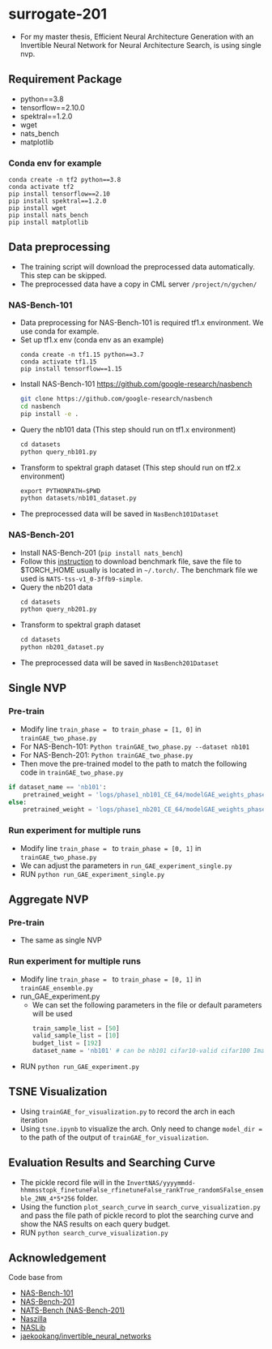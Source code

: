 # surrogate-201
- For my master thesis, Efficient Neural Architecture Generation with an Invertible Neural Network for Neural Architecture Search, is using single nvp.
## Requirement Package
- python==3.8
- tensorflow==2.10.0
- spektral==1.2.0
- wget
- nats_bench
- matplotlib
### Conda env for example
```
conda create -n tf2 python==3.8
conda activate tf2
pip install tensorflow==2.10
pip install spektral==1.2.0
pip install wget
pip install nats_bench
pip install matplotlib
```
## Data preprocessing
- The training script will download the preprocessed data automatically. This step can be skipped.
- The preprocessed data have a copy in CML server `/project/n/gychen/`
### NAS-Bench-101
- Data preprocessing for NAS-Bench-101 is required tf1.x environment. We use conda for example.
- Set up tf1.x env (conda env as an example)
  ```
  conda create -n tf1.15 python==3.7
  conda activate tf1.15
  pip install tensorflow==1.15
  ```
- Install NAS-Bench-101 https://github.com/google-research/nasbench
  ```bash
  git clone https://github.com/google-research/nasbench
  cd nasbench
  pip install -e .
  ```
- Query the nb101 data (This step should run on tf1.x environment)
  ```python
  cd datasets
  python query_nb101.py
  ```
- Transform to spektral graph dataset (This step should run on tf2.x environment)
  ```python
  export PYTHONPATH=$PWD
  python datasets/nb101_dataset.py
  ```
- The preprocessed data will be saved in `NasBench101Dataset`
### NAS-Bench-201
- Install NAS-Bench-201 (`pip install nats_bench`)
- Follow this [instruction](https://github.com/D-X-Y/NATS-Bench#preparation-and-download) to download benchmark file, save the file to $TORCH_HOME usually is located in `~/.torch/`. The benchmark file we used is `NATS-tss-v1_0-3ffb9-simple`.
- Query the nb201 data
  ```python
  cd datasets
  python query_nb201.py
  ```
- Transform to spektral graph dataset
  ```python
  cd datasets
  python nb201_dataset.py 
  ```
- The preprocessed data will be saved in `NasBench201Dataset`
## Single NVP
### Pre-train
- Modify line `train_phase = ` to  `train_phase = [1, 0]` in `trainGAE_two_phase.py`
- For NAS-Bench-101: `Python trainGAE_two_phase.py --dataset nb101`
- For NAS-Bench-201: `Python trainGAE_two_phase.py`
- Then move the pre-trained model to the path to match the following code in `trainGAE_two_phase.py`
```python
if dataset_name == 'nb101':
    pretrained_weight = 'logs/phase1_nb101_CE_64/modelGAE_weights_phase1'
else:
    pretrained_weight = 'logs/phase1_nb201_CE_64/modelGAE_weights_phase1'
```
### Run experiment for multiple runs
- Modify line `train_phase = ` to `train_phase = [0, 1]` in `trainGAE_two_phase.py`
- We can adjust the parameters in `run_GAE_experiment_single.py`
- RUN `python run_GAE_experiment_single.py`

## Aggregate NVP
### Pre-train 
- The same as single NVP
### Run experiment for multiple runs
- Modify line `train_phase = ` to `train_phase = [0, 1]` in `trainGAE_ensemble.py`
- run_GAE_experiment.py
  - We can set the following parameters in the file or default parameters will be used
      ```python 
      train_sample_list = [50]
      valid_sample_list = [10]
      budget_list = [192]
      dataset_name = 'nb101' # can be nb101 cifar10-valid cifar100 ImageNet16-120
      ```
- RUN `python run_GAE_experiment.py`
## TSNE Visualization
- Using `trainGAE_for_visualization.py` to record the arch in each iteration
- Using `tsne.ipynb` to visualize the arch. Only need to change `model_dir = ` to the path of the output of `trainGAE_for_visualization`.
## Evaluation Results and Searching Curve
- The pickle record file will in the `InvertNAS/yyyymmdd-hhmmsstopk_finetuneFalse_rfinetuneFalse_rankTrue_randomSFalse_ensemble_2NN_4*5*256` folder.
- Using the function `plot_search_curve` in `search_curve_visualization.py` and pass the file path of pickle record to plot the searching curve and show the NAS results on each query budget.
- RUN `python search_curve_visualization.py`
## Acknowledgement
Code base from
- [NAS-Bench-101](https://github.com/google-research/nasbench)
- [NAS-Bench-201](https://github.com/D-X-Y/NAS-Bench-201)
- [NATS-Bench (NAS-Bench-201)](https://github.com/D-X-Y/NATS-Bench)
- [Naszilla](https://github.com/naszilla/naszilla)
- [NASLib](https://github.com/automl/NASLib)
- [jaekookang/invertible_neural_networks](https://github.com/jaekookang/invertible_neural_networks)
